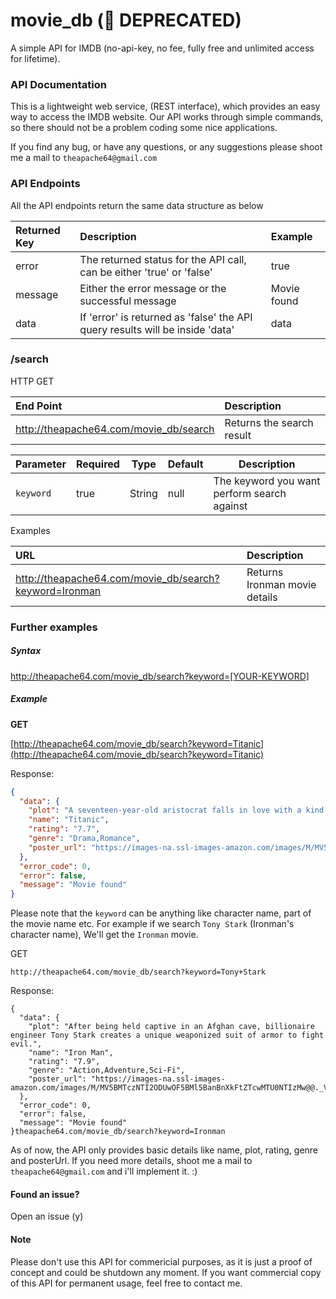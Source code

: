 # movie_db (🚨 DEPRECATED)
A simple API for IMDB (no-api-key, no fee, fully free and unlimited access for lifetime).

### API Documentation

This is a lightweight web service, (REST interface), which provides an easy way to access the IMDB website. Our API works through simple commands, so there should not be a problem coding some nice applications.

If you find any bug, or have any questions, or any suggestions please shoot me a mail to `theapache64@gmail.com`


### API Endpoints

All the API endpoints return the same data structure as below

| Returned Key        | Description           | Example  |
|:--------------------|:----------------------|:---------|
| error               | The returned status for the API call, can be either 'true' or 'false'         |    true |
| message               | Either the error message or the successful message         |    Movie found |
| data               | If 'error' is returned as 'false' the API query results will be inside 'data'         |    data |

### /search

HTTP GET

|End Point                                  | Description             |
|:------------------------------------------|:------------------------|
|http://theapache64.com/movie_db/search|Returns the search result|


|Parameter|Required|Type|Default|Description|
|---------|--------|----|-------|-----------|
|`keyword`|true|String|null|The keyword you want perform search against|

Examples

|URL                                  | Description             |
|:------------------------------------------|:------------------------|
|http://theapache64.com/movie_db/search?keyword=Ironman|Returns Ironman movie details|


### Further examples

##### Syntax

http://theapache64.com/movie_db/search?keyword=[YOUR-KEYWORD]

##### Example

**GET**

[http://theapache64.com/movie_db/search?keyword=Titanic](http://theapache64.com/movie_db/search?keyword=Titanic)

Response:
```json
{
  "data": {
    "plot": "A seventeen-year-old aristocrat falls in love with a kind but poor artist aboard the luxurious, ill-fated R.M.S. Titanic.",
    "name": "Titanic",
    "rating": "7.7",
    "genre": "Drama,Romance",
    "poster_url": "https://images-na.ssl-images-amazon.com/images/M/MV5BMDdmZGU3NDQtY2E5My00ZTliLWIzOTUtMTY4ZGI1YjdiNjk3XkEyXkFqcGdeQXVyNTA4NzY1MzY@._V1_UX182_CR0,0,182,268_AL_.jpg"
  },
  "error_code": 0,
  "error": false,
  "message": "Movie found"
}
```

Please note that the `keyword` can be anything like character name, part of the movie name etc.
For example if we search `Tony Stark` (Ironman's character name), We'll get the `Ironman` movie.

GET
```
http://theapache64.com/movie_db/search?keyword=Tony+Stark
```
Response:
```
{
  "data": {
    "plot": "After being held captive in an Afghan cave, billionaire engineer Tony Stark creates a unique weaponized suit of armor to fight evil.",
    "name": "Iron Man",
    "rating": "7.9",
    "genre": "Action,Adventure,Sci-Fi",
    "poster_url": "https://images-na.ssl-images-amazon.com/images/M/MV5BMTczNTI2ODUwOF5BMl5BanBnXkFtZTcwMTU0NTIzMw@@._V1_UX182_CR0,0,182,268_AL_.jpg"
  },
  "error_code": 0,
  "error": false,
  "message": "Movie found"
}theapache64.com/movie_db/search?keyword=Ironman
```

As of now, the API only provides basic details like name, plot, rating, genre and posterUrl. If you need more details, shoot me a mail to `theapache64@gmail.com` and i'll implement it. :)

#### Found an issue?

Open an issue (y)

#### Note

Please don't use this API for commericial purposes, as it is just a proof of concept and could be shutdown any moment. If you want commercial copy of this API for permanent usage, feel free to contact me.
